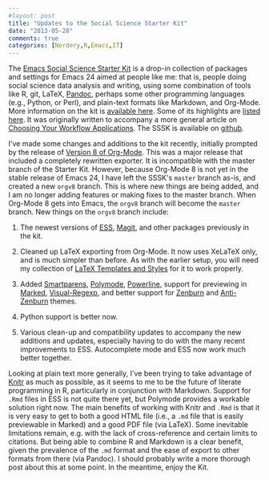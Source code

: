 ```yaml
---
#layout: post
title: "Updates to the Social Science Starter Kit"
date: "2013-05-28"
comments: true
categories: [Nerdery,R,Emacs,IT]
---
```


The [Emacs Social Science Starter Kit](https://kieranhealy.org/resources/emacs-starter-kit.html) is a drop-in collection of packages and settings for Emacs 24 aimed at people like me: that is, people doing social science data analysis and writing, using some combination of tools like R, git, LaTeX, [Pandoc](http://johnmacfarlane.net/pandoc/), perhaps some other programming languages (e.g., Python, or Perl), and plain-text formats like Markdown, and Org-Mode. More information on the kit is [available here](https://kieranhealy.org/resources/emacs-starter-kit.html). Some of its highlights are [listed here](https://kieranhealy.org/blog/archives/2013/02/25/ten-things-the-emacs-social-science-starter-kit-gives-you/). It was originally written to accompany a more general article on [Choosing Your Workflow Applications](http://www.kieranhealy.org/files/misc/workflow-apps.pdf). The SSSK is available on [github](http://github.com/kjhealy/emacs-starter-kit).

I've made some changes and additions to the kit recently, initially prompted by the release of [Version 8 of Org-Mode](http://orgmode.org/Changes.html). This was a major release that included a completely rewritten exporter. It is incompatible with the master branch of the Starter Kit. However, because Org-Mode 8 is not yet in the stable release of Emacs 24, I have left the SSSK's `master` branch as-is, and created a new `orgv8` branch. This is where new things are being added, and I am no longer adding features or making fixes to the master branch. When Org-Mode 8 gets into Emacs, the `orgv8` branch will become the `master` branch. New things on the `orgv8` branch include:

1. The newest versions of [ESS](http://ess.r-project.org), [Magit](https://github.com/magit/magit), and other packages previously in the kit.

2. Cleaned up LaTeX exporting from Org-Mode. It now uses XeLaTeX only, and is much simpler than before. As with the earlier setup, you will need my collection of [LaTeX Templates and Styles](https://kieranhealy.org/resources/) for it to work properly.

3. Added [Smartparens](https://github.com/Fuco1/smartparens), [Polymode](https://github.com/vitoshka/polymode), [Powerline](https://github.com/milkypostman/powerline), support for previewing in [Marked](http://markedapp.com), [Visual-Regexp](https://github.com/benma/visual-regexp.el), and better support for [Zenburn](https://github.com/bbatsov/zenburn-emacs) and [Anti-Zenburn](https://github.com/m00natic/anti-zenburn-theme) themes.

4. Python support is better now. 

5. Various clean-up and compatibility updates to accompany the new additions and updates, especially having to do with the many recent improvements to ESS. Autocomplete mode and ESS now work much better together. 


Looking at plain text more generally, I've been trying to take advantage of [Knitr](http://yihui.name/knitr/) as much as possible, as it seems to me to be the future of literate programming in R, particularly in conjunction with Markdown. Support for `.Rmd` files in ESS is not quite there yet, but Polymode provides a workable solution right now. The main benefits of working with Knitr and `.Rmd` is that it is very easy to get to both a good HTML file (i.e., a `.md` file that is easily previewable in Marked) and a good PDF file (via LaTeX). Some inevitable limitations remain, e.g. with the lack of cross-reference and certain limits to citations. But being able to combine R and Markdown is a clear benefit, given the prevalence of the `.md` format and the ease of export to other formats from there (via Pandoc). I should probably write a more thorough post about this at some point. In the meantime, enjoy the Kit.
